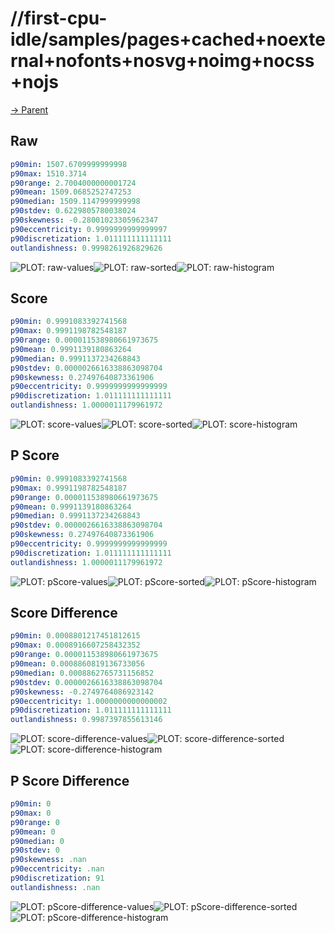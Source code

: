 
# //first-cpu-idle/samples/pages+cached+noexternal+nofonts+nosvg+noimg+nocss+nojs

[→ Parent](../..)


## Raw


```yaml
p90min: 1507.6709999999998
p90max: 1510.3714
p90range: 2.7004000000001724
p90mean: 1509.0685252747253
p90median: 1509.1147999999998
p90stdev: 0.6229805780038024
p90skewness: -0.28001023305962347
p90eccentricity: 0.9999999999999997
p90discretization: 1.011111111111111
outlandishness: 0.9998261926829626

```

![PLOT: raw-values](./raw/values.svg)![PLOT: raw-sorted](./raw/sorted.svg)![PLOT: raw-histogram](./raw/histogram.svg)
## Score


```yaml
p90min: 0.9991083392741568
p90max: 0.9991198782548187
p90range: 0.000011538980661973675
p90mean: 0.9991139180863264
p90median: 0.9991137234268843
p90stdev: 0.0000026616338863098704
p90skewness: 0.27497640873361906
p90eccentricity: 0.9999999999999999
p90discretization: 1.011111111111111
outlandishness: 1.0000011179961972

```

![PLOT: score-values](./score/values.svg)![PLOT: score-sorted](./score/sorted.svg)![PLOT: score-histogram](./score/histogram.svg)
## P Score


```yaml
p90min: 0.9991083392741568
p90max: 0.9991198782548187
p90range: 0.000011538980661973675
p90mean: 0.9991139180863264
p90median: 0.9991137234268843
p90stdev: 0.0000026616338863098704
p90skewness: 0.27497640873361906
p90eccentricity: 0.9999999999999999
p90discretization: 1.011111111111111
outlandishness: 1.0000011179961972

```

![PLOT: pScore-values](./pScore/values.svg)![PLOT: pScore-sorted](./pScore/sorted.svg)![PLOT: pScore-histogram](./pScore/histogram.svg)
## Score Difference


```yaml
p90min: 0.0008801217451812615
p90max: 0.0008916607258432352
p90range: 0.000011538980661973675
p90mean: 0.0008860819136733056
p90median: 0.0008862765731156852
p90stdev: 0.0000026616338863098704
p90skewness: -0.2749764086923142
p90eccentricity: 1.0000000000000002
p90discretization: 1.011111111111111
outlandishness: 0.9987397855613146

```

![PLOT: score-difference-values](./score-difference/values.svg)![PLOT: score-difference-sorted](./score-difference/sorted.svg)![PLOT: score-difference-histogram](./score-difference/histogram.svg)
## P Score Difference


```yaml
p90min: 0
p90max: 0
p90range: 0
p90mean: 0
p90median: 0
p90stdev: 0
p90skewness: .nan
p90eccentricity: .nan
p90discretization: 91
outlandishness: .nan

```

![PLOT: pScore-difference-values](./pScore-difference/values.svg)![PLOT: pScore-difference-sorted](./pScore-difference/sorted.svg)![PLOT: pScore-difference-histogram](./pScore-difference/histogram.svg)